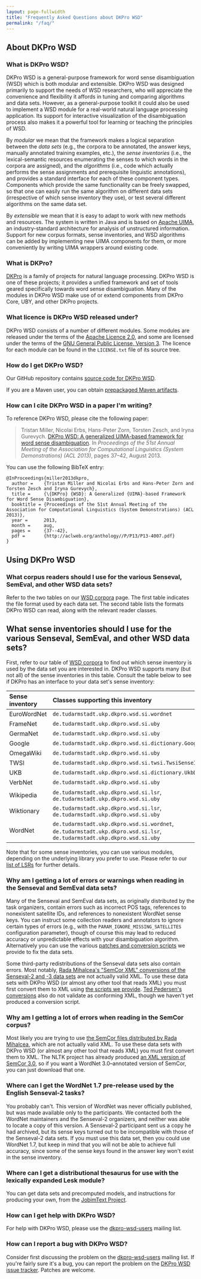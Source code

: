 ```yaml
---
layout: page-fullwidth
title: "Frequently Asked Questions about DKPro WSD"
permalink: "/faq/"
---
```


## About DKPro WSD

### What is DKPro WSD?

DKPro WSD is a general-purpose framework for word sense disambiguation (WSD) which is both modular and extensible.  DKPro WSD was designed primarily to support the needs of WSD researchers, who will appreciate the convenience and flexibility it affords in tuning and comparing algorithms and data sets.  However, as a general-purpose toolkit it could also be used to implement a WSD module for a real-world natural language processing application.  Its support for interactive visualization of the disambiguation process also makes it a powerful tool for learning or teaching the principles of WSD.

By _modular_ we mean that the framework makes a logical separation between the _data sets_ (e.g., the corpora to be annotated, the answer keys, manually annotated training examples, etc.), the _sense inventories_ (i.e., the lexical-semantic resources enumerating the senses to which words in the corpora are assigned), and the _algorithms_ (i.e., code which actually performs the sense assignments and prerequisite linguistic annotations), and provides a standard interface for each of these component types.  Components which provide the same functionality can be freely swapped, so that one can easily run the same algorithm on different data sets (irrespective of which sense inventory they use), or test several different algorithms on the same data set.

By _extensible_ we mean that it is easy to adapt to work with new methods and resources.  The system is written in Java and is based on [Apache UIMA](https://uima.apache.org/), an industry-standard architecture for analysis of unstructured information.  Support for new corpus formats, sense inventories, and WSD algorithms can be added by implementing new UIMA components for them, or more conveniently by writing UIMA wrappers around existing code.

### What is DKPro?

[DKPro](https://dkpro.github.io/) is a family of projects for natural language processing.  DKPro WSD is one of these projects; it provides a unified framework and set of tools geared specifically towards word sense disambiguation.  Many of the modules in DKPro WSD make use of or extend components from DKPro Core, UBY, and other DKPro projects.

### What licence is DKPro WSD released under?

DKPro WSD consists of a number of different modules.  Some modules are released under the terms of the [Apache Licence 2.0](http://www.apache.org/licenses/LICENSE-2.0), and some are licensed under the terms of the [GNU General Public License, Version 3](https://www.gnu.org/licenses/gpl.html).  The licence for each module can be found in the `LICENSE.txt` file of its source tree.

### How do I get DKPro WSD?

Our GitHub repository contains [source code for DKPro WSD](http://github.com/dkpro/dkpro-wsd).

If you are a Maven user, you can obtain [prepackaged Maven artifacts](https://dkpro.github.io/dkpro-wsd/downloads/).

### How can I cite DKPro WSD in a paper I'm writing?

To reference DKPro WSD, please cite the following paper:

> Tristan Miller, Nicolai Erbs, Hans-Peter Zorn, Torsten Zesch, and Iryna Gurevych. [DKPro WSD: A generalized UIMA-based framework for word sense disambiguation](http://aclweb.org/anthology//P/P13/P13-4007.pdf). In _Proceedings of the 51st Annual Meeting of the Association for Computational Linguistics (System Demonstrations) (ACL 2013)_, pages 37–42, August 2013.

You can use the following BibTeX entry:

```
@InProceedings{miller2013dkpro,
  author =    {Tristan Miller and Nicolai Erbs and Hans-Peter Zorn and Torsten Zesch and Iryna Gurevych},
  title =     {\{DKPro} {WSD}: A Generalized {UIMA}-based Framework for Word Sense Disambiguation},
  booktitle = {Proceedings of the 51st Annual Meeting of the Association for Computational Linguistics (System Demonstrations) (ACL 2013)},
  year =      2013,
  month =     aug,
  pages =     {37--42},
  pdf =       {http://aclweb.org/anthology//P/P13/P13-4007.pdf}
}
```

## Using DKPro WSD

### What corpus readers should I use for the various Senseval, SemEval, and other WSD data sets?

Refer to the two tables on our [WSD corpora](/dkpro-wsd/corpora/) page.  The first table indicates the file format used by each data set.  The second table lists the formats DKPro WSD can read, along with the relevant reader classes.

## What sense inventories should I use for the various Senseval, SemEval, and other WSD data sets?

First, refer to our table of [WSD corpora](/dkpro-wsd/corpora/) to find out which sense inventory is used by the data set you are interested in.  DKPro WSD supports many (but not all) of the sense inventories in this table.  Consult the table below to see if DKPro has an interface to your data set's sense inventory:

| **Sense inventory** | **Classes supporting this inventory** |
|:--------------------|:--------------------------------------|
| EuroWordNet         | `de.tudarmstadt.ukp.dkpro.wsd.si.wordnet` |
| FrameNet            | `de.tudarmstadt.ukp.dkpro.wsd.si.uby` |
| GermaNet            | `de.tudarmstadt.ukp.dkpro.wsd.si.uby` |
| Google              | `de.tudarmstadt.ukp.dkpro.wsd.si.dictionary.GoogleDictionaryInventory` |
| OmegaWiki           | `de.tudarmstadt.ukp.dkpro.wsd.si.uby` |
| TWSI                | `de.tudarmstadt.ukp.dkpro.wsd.si.twsi.TwsiSenseInventory` |
| UKB                 | `de.tudarmstadt.ukp.dkpro.wsd.si.dictionary.UkbDictionaryInventory` |
| VerbNet             | `de.tudarmstadt.ukp.dkpro.wsd.si.uby` |
| Wikipedia           | `de.tudarmstadt.ukp.dkpro.wsd.si.lsr`, `de.tudarmstadt.ukp.dkpro.wsd.si.uby` |
| Wiktionary          | `de.tudarmstadt.ukp.dkpro.wsd.si.lsr`, `de.tudarmstadt.ukp.dkpro.wsd.si.uby` |
| WordNet             | `de.tudarmstadt.ukp.dkpro.wsd.si.wordnet`, `de.tudarmstadt.ukp.dkpro.wsd.si.lsr`, `de.tudarmstadt.ukp.dkpro.wsd.si.uby` |

Note that for some sense inventories, you can use various modules, depending on the underlying library you prefer to use. Please refer to our [list of LSRs](/dkpro-wsd/lsr/) for further details.

### Why am I getting a lot of errors or warnings when reading in the Senseval and SemEval data sets?

Many of the Senseval and SemEval data sets, as originally distributed by the task organizers, contain errors such as incorrect POS tags, references to nonexistent satellite IDs, and references to nonexistent WordNet sense keys.  You can instruct some collection readers and annotators to ignore certain types of errors (e.g., with the `PARAM_IGNORE_MISSING_SATELLITES` configuration parameter), though of course this may lead to reduced accuracy or unpredictable effects with your disambiguation algorithm.  Alternatively you can use the various [patches and conversion scripts](https://github.com/dkpro/dkpro-wsd/tree/master/de.tudarmstadt.ukp.dkpro.wsd.senseval/src/main/resources) we provide to fix the data sets.

Some third-party redistributions of the Senseval data sets also contain errors.  Most notably, [Rada Mihalcea's "SemCor XML" conversions of the Senseval-2 and -3 data sets](https://web.eecs.umich.edu/~mihalcea/downloads.html#sensevalsemcor) are not actually valid XML.  To use these data sets with DKPro WSD (or almost any other tool that reads XML) you must first convert them to XML using [the scripts we provide](https://github.com/dkpro/dkpro-wsd/tree/master/de.tudarmstadt.ukp.dkpro.wsd.senseval/src/main/resources).  [Ted Pedersen's conversions](http://www.d.umn.edu/~tpederse/data.html) also do not validate as conforming XML, though we haven't yet produced a conversion script.

### Why am I getting a lot of errors when reading in the SemCor corpus?

Most likely you are trying to use [the SemCor files distributed by Rada Mihalcea](https://web.eecs.umich.edu/~mihalcea/downloads.html#semcor), which are not actually valid XML.  To use these data sets with DKPro WSD (or almost any other tool that reads XML) you must first convert them to XML.  The NLTK project has already produced [an XML version of SemCor 3.0](http://nltk.github.com/nltk_data/packages/corpora/semcor.zip), so if you want a WordNet 3.0–annotated version of SemCor, you can just download that one.

### Where can I get the WordNet 1.7 pre-release used by the English Senseval-2 tasks?

You probably can't.  This version of WordNet was never officially published, but was made available only to the participants.  We contacted both the WordNet maintainers and the Senseval-2 organizers, and neither was able to locate a copy of this version.  A Senseval-2 participant sent us a copy he had archived, but its sense keys turned out to be incompatible with those of the Senseval-2 data sets.  If you must use this data set, then you could use WordNet 1.7, but keep in mind that you will not be able to achieve full accuracy, since some of the sense keys found in the answer key won't exist in the sense inventory.

### Where can I get a distributional thesaurus for use with the lexically expanded Lesk module?

You can get data sets and precomputed models, and instructions for producing your own, from the [JobimText Project](http://sourceforge.net/p/jobimtext/wiki/Home/).

### How can I get help with DKPro WSD?

For help with DKPro WSD, please use the [dkpro-wsd-users](http://groups.google.com/group/dkpro-wsd-users) mailing list.

### How can I report a bug with DKPro WSD?

Consider first discussing the problem on the [dkpro-wsd-users](http://groups.google.com/group/dkpro-wsd-users) mailing list.  If you're fairly sure it's a bug, you can report the problem on the [DKPro WSD issue tracker](http://github.com/dkpro/dkpro-wsd/issues).  Patches are welcome.